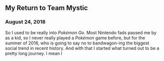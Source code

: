 ## My Return to Team Mystic

### August 24, 2018

So I used to be really into _Pokémon Go_. Most Nintendo fads passed me by as a kid, so I never really played a _Pokémon_ game before, but for the summer of 2016, who is going to say no to bandwagon-ing the biggest social trend in recent history. And with that I started what turned out to be a pretty long journey. I mean I 